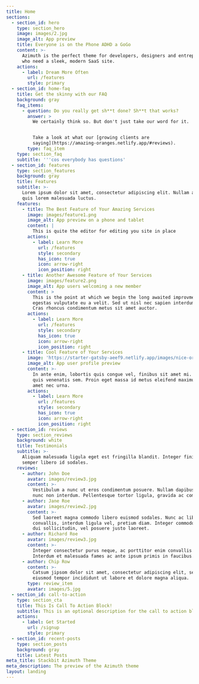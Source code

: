 ```yaml
---
title: Home
sections:
  - section_id: hero
    type: section_hero
    image: images/2.jpg
    image_alt: App preview
    title: Everyone is on the Phone ADHD a GoGo
    content: >-
      Azimuth is the perfect theme for developers, designers and entrepreneurs
      who need a sleek, modern SaaS site. 
    actions:
      - label: Dream More Often
        url: /features
        style: primary
  - section_id: home-faq
    title: Get the skinny with our FAQ
    background: gray
    faq_items:
      - question: Do you really get sh**t done? Sh**t that works?
        answer: >
          We certainly think so. But don't just take our word for it. 


          Take a look at what our [growing clients are
          saying](https://amazing-oranges.netlify.app/#reviews). 
        type: faq_item
    type: section_faq
    subtitle: '''cos everybody has questions'
  - section_id: features
    type: section_features
    background: gray
    title: Features
    subtitle: >-
      Lorem ipsum dolor sit amet, consectetur adipiscing elit. Nullam a metus
      quis lorem malesuada luctus.
    features:
      - title: The Best Feature of Your Amazing Services
        image: images/feature1.png
        image_alt: App preview on a phone and tablet
        content: |
          This is quite the editor for editing you site in place
        actions:
          - label: Learn More
            url: /features
            style: secondary
            has_icon: true
            icon: arrow-right
            icon_position: right
      - title: Another Awesome Feature of Your Services
        image: images/feature2.png
        image_alt: App users welcoming a new member
        content: >
          This is the point at which we begin the long awaited improvments.
          egestas vulputate eu a velit. Sed ut nisl nec sapien interdum luctus.
          Cras rhoncus condimentum metus sit amet auctor.
        actions:
          - label: Learn More
            url: /features
            style: secondary
            has_icon: true
            icon: arrow-right
            icon_position: right
      - title: Cool Feature of Your Services
        image: 'https://starter-gatsby-aeef9.netlify.app/images/nice-oranges.png'
        image_alt: App user profile preview
        content: >-
          In ante enim, lobortis quis congue vel, finibus sit amet mi. Aenean
          quis venenatis sem. Proin eget massa id metus eleifend maximus sit
          amet nec urna.
        actions:
          - label: Learn More
            url: /features
            style: secondary
            has_icon: true
            icon: arrow-right
            icon_position: right
  - section_id: reviews
    type: section_reviews
    background: white
    title: Testimonials
    subtitle: >-
      Aliquam malesuada ligula eget est fringilla blandit. Integer finibus
      semper libero id sodales. 
    reviews:
      - author: John Doe
        avatar: images/review3.jpg
        content: >-
          Vestibulum a nunc ut eros condimentum posuere. Nullam dapibus quis
          nunc non interdum. Pellentesque tortor ligula, gravida ac commodo eu.
      - author: Jane Roe
        avatar: images/review2.jpg
        content: >-
          Sed laoreet magna commodo libero euismod sodales. Nunc ac libero
          convallis, interdum ligula vel, pretium diam. Integer commodo sem at
          dui sollicitudin, vel posuere justo laoreet.
      - author: Richard Roe
        avatar: images/review3.jpg
        content: >-
          Integer consectetur purus neque, ac porttitor enim convallis vitae.
          Interdum et malesuada fames ac ante ipsum primis in faucibus.
      - author: Chip Row
        content: >-
          Catsum jipsom dolor sit amet, consectetur adipiscing elit, sed do
          eiusmod tempor incididunt ut labore et dolore magna aliqua.
        type: review_item
        avatar: images/5.jpg
  - section_id: call-to-action
    type: section_cta
    title: This Is Call To Action Block!
    subtitle: This is an optional description for the call to action block.
    actions:
      - label: Get Started
        url: /signup
        style: primary
  - section_id: recent-posts
    type: section_posts
    background: gray
    title: Latest Posts
meta_title: Stackbit Azimuth Theme
meta_description: The preview of the Azimuth theme
layout: landing
---
```

